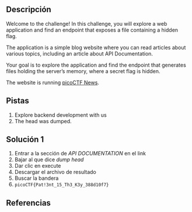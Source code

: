 ## Descripción
Welcome to the challenge! In this challenge, you will explore a web application and find an endpoint that exposes a file containing a hidden flag.

The application is a simple blog website where you can read articles about various topics, including an article about API Documentation. 

Your goal is to explore the application and find the endpoint that generates files holding the server’s memory, where a secret flag is hidden.

The website is running [picoCTF News](http://verbal-sleep.picoctf.net:60280/).
## Pistas
1. Explore backend development with us
2. The head was dumped.
## Solución 1
1. Entrar a la sección de *API DOCUMENTATION* en el link
2. Bajar al que dice *dump head*
3. Dar clic en execute
4. Descargar el archivo de resultado
5. Buscar la bandera
6. `picoCTF{Pat!3nt_15_Th3_K3y_388d10f7}`

## Referencias
